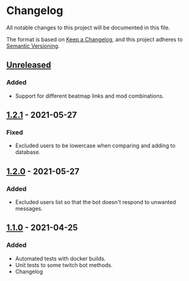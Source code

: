 # Changelog
All notable changes to this project will be documented in this file.

The format is based on [Keep a Changelog](https://keepachangelog.com/en/1.0.0/),
and this project adheres to [Semantic Versioning](https://semver.org/spec/v2.0.0.html).

## [Unreleased]
### Added
- Support for different beatmap links and mod combinations. 

## [1.2.1] - 2021-05-27
### Fixed
- Excluded users to be lowercase when comparing and adding to database. 

## [1.2.0] - 2021-05-27
### Added
- Excluded users list so that the bot doesn't respond to unwanted messages. 

## [1.1.0] - 2021-04-25
### Added
- Automated tests with docker builds.
- Unit tests to some twitch bot methods.
- Changelog

[Unreleased]: https://github.com/aticie/ronnia/compare/v1.2.1...HEAD
[1.2.1]: https://github.com/aticie/ronnia/releases/tag/v1.2.0...v1.2.1
[1.2.0]: https://github.com/aticie/ronnia/releases/tag/v1.1.0...v1.2.0
[1.1.0]: https://github.com/aticie/ronnia/releases/tag/v1.1.0
